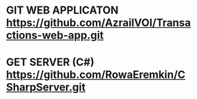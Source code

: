# GIT WEB APPLICATON https://github.com/AzrailVOI/Transactions-web-app.git
# GET SERVER (C#) https://github.com/RowaEremkin/CSharpServer.git
